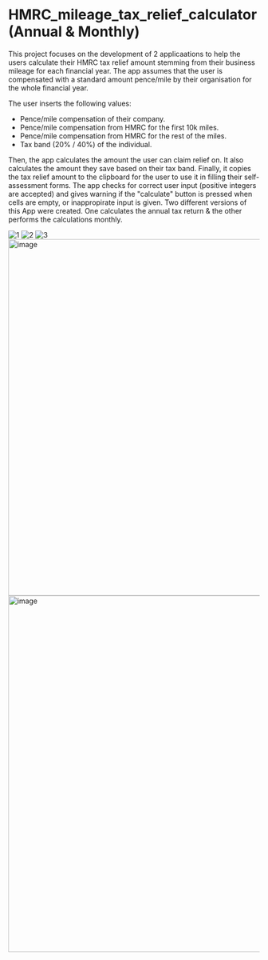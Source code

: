 # HMRC_mileage_tax_relief_calculator (Annual & Monthly)
This project focuses on the development of 2 applicaations to help the users calculate their HMRC tax relief amount stemming from their business mileage for each financial year.
The app assumes that the user is compensated with a standard amount pence/mile by their organisation for the whole financial year.

The user inserts the following values:
- Pence/mile compensation of their company.
- Pence/mile compensation from HMRC for the first 10k miles.
- Pence/mile compensation from HMRC for the rest of the miles.
- Tax band (20% / 40%) of the individual.

Then, the app calculates the amount the user can claim relief on. It also calculates the amount they save based on their tax band. Finally, it copies the tax relief amount to the clipboard for the user to use it in filling their self-assessment forms.
The app checks for correct user input (positive integers are accepted) and gives warning if the "calculate" button is pressed when cells are empty, or inappropirate input is given.
Two different versions of this App were created. One calculates the annual tax return & the other performs the calculations monthly.

![1](https://github.com/user-attachments/assets/a853ba02-37b7-4488-bb67-152e3287fac0)
![2](https://github.com/user-attachments/assets/55da33bd-6052-4e14-965a-6bf159efc4f9)
![3](https://github.com/user-attachments/assets/65e58386-424d-4ed7-8707-fde617aef2ce)
<img width="1266" height="713" alt="image" src="https://github.com/user-attachments/assets/088209ba-38f2-4b20-8cc7-d3fa3dcf149d" />
<img width="1266" height="713" alt="image" src="https://github.com/user-attachments/assets/1e77303a-3e29-4910-8516-c624d0ad408e" />

